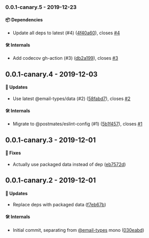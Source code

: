 ### 0.0.1-canary.5 - 2019-12-23

#### 📦 Dependencies

- Update all deps to latest (#4)
  ([4f40a60](https://github.com/email-types/stylis-plugin-mso/commit/4f40a60)),
  closes [#4](https://github.com/email-types/stylis-plugin-mso/issues/4)

#### 🛠 Internals

- Add codecov gh-action (#3)
  ([db2a199](https://github.com/email-types/stylis-plugin-mso/commit/db2a199)),
  closes [#3](https://github.com/email-types/stylis-plugin-mso/issues/3)

## 0.0.1-canary.4 - 2019-12-03

#### 🚀 Updates

- Use latest @email-types/data (#2)
  ([58fabd7](https://github.com/email-types/stylis-plugin-mso/commit/58fabd7)),
  closes [#2](https://github.com/email-types/stylis-plugin-mso/issues/2)

#### 🛠 Internals

- Migrate to @postmates/eslint-config (#1)
  ([5b1f457](https://github.com/email-types/stylis-plugin-mso/commit/5b1f457)),
  closes [#1](https://github.com/email-types/stylis-plugin-mso/issues/1)

## 0.0.1-canary.3 - 2019-12-01

#### 🐞 Fixes

- Actually use packaged data instead of dep
  ([eb7572d](https://github.com/email-types/stylis-plugin-mso/commit/eb7572d))

## 0.0.1-canary.2 - 2019-12-01

#### 🚀 Updates

- Replace deps with packaged data
  ([f7eb67b](https://github.com/email-types/stylis-plugin-mso/commit/f7eb67b))

#### 🛠 Internals

- Initial commit, separating from [@email-types](https://github.com/email-types)
  mono
  ([030eabd](https://github.com/email-types/stylis-plugin-mso/commit/030eabd))
